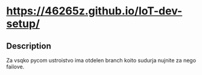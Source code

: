 
# https://46265z.github.io/IoT-dev-setup/

## Description

Za vsqko pycom ustroistvo ima otdelen branch koito sudurja nujnite za nego failove.
